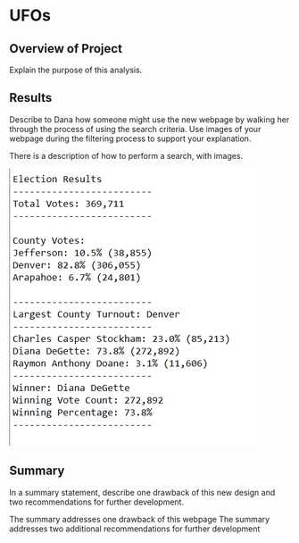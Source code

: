 # UFOs

## Overview of Project

Explain the purpose of this analysis.

## Results

Describe to Dana how someone might use the new webpage by walking her through the process of using the search criteria. Use images of your webpage during the filtering process to support your explanation.

There is a description of how to perform a search, with images.

![Candidate_results](https://github.com/cewarkentin/Election_Analysis/blob/main/Candidate%20results.png)

## Summary

In a summary statement, describe one drawback of this new design and two recommendations for further development.

The summary addresses one drawback of this webpage
The summary addresses two additional recommendations for further development
